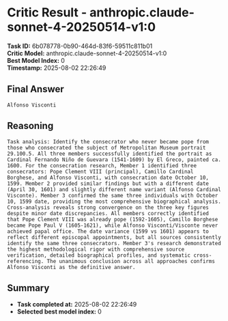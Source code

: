 # Critic Result - anthropic.claude-sonnet-4-20250514-v1:0

**Task ID:** 6b078778-0b90-464d-83f6-59511c811b01  
**Critic Model:** anthropic.claude-sonnet-4-20250514-v1:0  
**Best Model Index:** 0  
**Timestamp:** 2025-08-02 22:26:49

## Final Answer
```
Alfonso Visconti
```

## Reasoning
```
Task analysis: Identify the consecrator who never became pope from those who consecrated the subject of Metropolitan Museum portrait 29.100.5. All three members successfully identified the portrait as Cardinal Fernando Niño de Guevara (1541-1609) by El Greco, painted ca. 1600. For the consecration research, Member 1 identified three consecrators: Pope Clement VIII (principal), Camillo Cardinal Borghese, and Alfonso Visconti, with consecration date October 10, 1599. Member 2 provided similar findings but with a different date (April 30, 1601) and slightly different name variant (Alfonso Cardinal Visconte). Member 3 confirmed the same three individuals with October 10, 1599 date, providing the most comprehensive biographical analysis. Cross-analysis reveals strong convergence on the three key figures despite minor date discrepancies. All members correctly identified that Pope Clement VIII was already pope (1592-1605), Camillo Borghese became Pope Paul V (1605-1621), while Alfonso Visconti/Visconte never achieved papal office. The date variance (1599 vs 1601) appears to reflect different episcopal appointments, but all sources consistently identify the same three consecrators. Member 3's research demonstrated the highest methodological rigor with comprehensive source verification, detailed biographical profiles, and systematic cross-referencing. The unanimous conclusion across all approaches confirms Alfonso Visconti as the definitive answer.
```

## Summary
- **Task completed at:** 2025-08-02 22:26:49
- **Selected best model index:** 0

